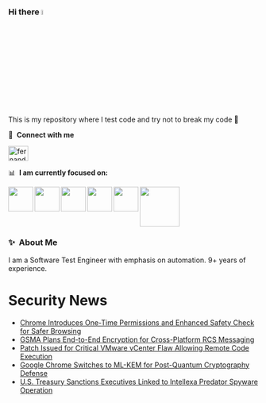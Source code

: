 ### Hi there <a href="https://www.gautamkrishnar.com/"><img src="https://media.giphy.com/media/hvRJCLFzcasrR4ia7z/giphy.gif" width="5%"></a>
This is my repository where I test code and try not to break my code :rofl:

🔗 &nbsp;**Connect with me**
<p align="left">
<a href="https://linkedin.com/in/fernandorlcruz" target="blank"><img align="center" src="https://raw.githubusercontent.com/rahuldkjain/github-profile-readme-generator/master/src/images/icons/Social/linked-in-alt.svg" alt="fernando cruz" height="30" width="40" /></a>
  
📊 &nbsp;**I am currently focused on:**

<img align="left" width='50' height='50' src="https://cdn.jsdelivr.net/gh/devicons/devicon/icons/python/python-original-wordmark.svg" />
<img align="left" width='50' height='50' src="https://cdn.jsdelivr.net/gh/devicons/devicon/icons/csharp/csharp-original.svg" />
<img align="left" width='50' height='50' src="https://cdn.jsdelivr.net/gh/devicons/devicon/icons/jenkins/jenkins-original.svg" />
<img align="left" width='50' height='50' src="https://specflow.org/wp-content/uploads/2021/05/SpecFlow-Icon.png" />
<img align="left" width='50' height='50' src="https://www.svgrepo.com/show/306098/githubactions.svg" />
<img width='80' height='80' src="https://cdn2.vectorstock.com/i/1000x1000/64/81/security-testing-concept-icon-safety-audit-key-vector-29166481.jpg" />
          
          
  
### ✨&nbsp; About Me

I am a Software Test Engineer with emphasis on automation. 9+ years of experience.

# Security News
<!-- BLOG-POST-LIST:START -->
- [Chrome Introduces One-Time Permissions and Enhanced Safety Check for Safer Browsing](https://thehackernews.com/2024/09/chrome-introduces-one-time-permissions.html)
- [GSMA Plans End-to-End Encryption for Cross-Platform RCS Messaging](https://thehackernews.com/2024/09/gsma-plans-end-to-end-encryption-for.html)
- [Patch Issued for Critical VMware vCenter Flaw Allowing Remote Code Execution](https://thehackernews.com/2024/09/patch-issued-for-critical-vmware.html)
- [Google Chrome Switches to ML-KEM for Post-Quantum Cryptography Defense](https://thehackernews.com/2024/09/google-chrome-switches-to-ml-kem-for.html)
- [U.S. Treasury Sanctions Executives Linked to Intellexa Predator Spyware Operation](https://thehackernews.com/2024/09/us-treasury-sanctions-executives-linked.html)
<!-- BLOG-POST-LIST:END -->
